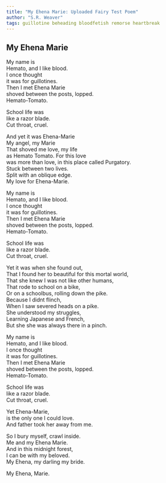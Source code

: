 ```yaml
---
title: "My Ehena Marie: Uploaded Fairy Test Poem"
author: "S.R. Weaver"
tags: guillotine beheading bloodfetish remorse heartbreak
---
```

## My Ehena Marie

My name is<br />
Hemato, and I like blood.<br />
I once thought<br />
it was for guillotines.<br />
Then I met Ehena Marie<br />
shoved between the posts, lopped.<br />
Hemato-Tomato.

School life was<br />
like a razor blade.<br />
Cut throat, cruel.

And yet it was Ehena-Marie<br />
My angel, my Marie<br />
That shoved me love, my life<br />
as Hemato Tomato. For this love<br />
was more than love, in this place called Purgatory.<br />
Stuck between two lives.<br />
Split with an oblique edge.<br />
My love for Ehena-Marie.

My name is<br />
Hemato, and I like blood.<br />
I once thought<br />
it was for guillotines.<br />
Then I met Ehena Marie<br />
shoved between the posts, lopped.<br />
Hemato-Tomato.

School life was<br />
like a razor blade.<br />
Cut throat, cruel.

Yet it was when she found out,<br />
That I found her to beautiful for this mortal world,<br />
That she knew I was not like other humans,<br />
That rode to school on a bike,<br />
Or on a schoolbus, rolling down the pike.<br />
Because I didnt flinch,<br />
When I saw severed heads on a pike.<br />
She understood my struggles,<br />
Learning Japanese and French,<br />
But she she was always there in a pinch.

My name is<br />
Hemato, and I like blood.<br />
I once thought<br />
it was for guillotines.<br />
Then I met Ehena Marie<br />
shoved between the posts, lopped.<br />
Hemato-Tomato.

School life was<br />
like a razor blade.<br />
Cut throat, cruel.

Yet Ehena-Marie,<br />
is the only one I could love.<br />
And father took her away from me.

So I bury myself, crawl inside.<br />
Me and my Ehena Marie.<br />
And in this midnight forest,<br />
I can be with my beloved.<br />
My Ehena, my darling my bride.

My Ehena, Marie.
